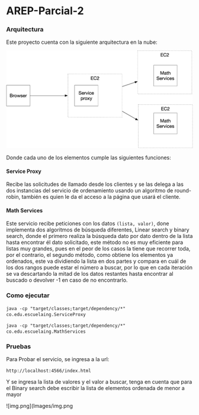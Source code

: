 # AREP-Parcial-2


### Arquitectura

Este proyecto cuenta con la siguiente arquitectura en la nube:

![img.png](Images/img_2.png)

Donde cada uno de los elementos cumple las siguientes funciones:

#### Service Proxy

Recibe las solicitudes de llamado desde los clientes y se las delega a las dos instancias del servicio de ordenamiento
usando un algoritmo de round-robin, también es quien le da el acceso a la página que usará el cliente.

#### Math Services

Este servicio recibe peticiones con los datos ``(lista, valor)``, done implementa dos algoritmos de búsqueda diferentes,
Linear search y binary search, donde el primero realiza la búsqueda dato por dato dentro de la lista hasta encontrar él
dato solicitado, este método no es muy eficiente para listas muy grandes, pues en el peor de los casos la tiene que recorrer
toda, por el contrario, el segundo método, como obtiene los elementos ya ordenados, este va dividiendo la lista en dos
partes y compara en cuál de los dos rangos puede estar el número a buscar, por lo que en cada iteración se va descartando
la mitad de los datos restantes hasta encontrar al buscado o devolver -1 en caso de no encontrarlo.


### Como ejecutar 


~~~
java -cp "target/classes;target/dependency/*" co.edu.escuelaing.ServiceProxy
~~~

~~~
java -cp "target/classes;target/dependency/*" co.edu.escuelaing.MathServices
~~~

### Pruebas

Para Probar el servicio, se ingresa a la url:
~~~
http://localhost:4566/index.html
~~~
Y se ingresa la lista de valores y el valor a buscar, tenga en cuenta que para el Binary search debe escribir la lista
de elementos ordenada de menor a mayor

![img.png](Images/img.png

